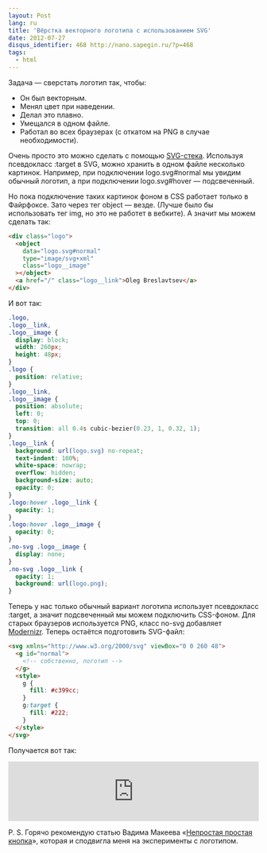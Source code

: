```yaml
---
layout: Post
lang: ru
title: 'Вёрстка векторного логотипа с использованием SVG'
date: 2012-07-27
disqus_identifier: 468 http://nano.sapegin.ru/?p=468
tags:
  - html
---
```


Задача — сверстать логотип так, чтобы:

- Он был векторным.
- Менял цвет при наведении.
- Делал это плавно.
- Умещался в одном файле.
- Работал во всех браузерах (с откатом на PNG в случае необходимости).

<!--more-->

Очень просто это можно сделать с помощью [SVG-стека](http://simurai.com/blog/2012/04/02/svg-stacks). Используя псевдокласс :target в SVG, можно хранить в одном файле несколько картинок. Например, при подключении logo.svg#normal мы увидим обычный логотип, а при подключении logo.svg#hover — подсвеченный.

Но пока подключение таких картинок фоном в CSS работает только в Файрфоксе. Зато через тег object — везде. (Лучше было бы использовать тег img, но это не работет в вебките). А значит мы можем сделать так:

```html
<div class="logo">
  <object
    data="logo.svg#normal"
    type="image/svg+xml"
    class="logo__image"
  ></object>
  <a href="/" class="logo__link">Oleg Breslavtsev</a>
</div>
```

И вот так:

```css
.logo,
.logo__link,
.logo__image {
  display: block;
  width: 260px;
  height: 48px;
}
.logo {
  position: relative;
}
.logo__link,
.logo__image {
  position: absolute;
  left: 0;
  top: 0;
  transition: all 0.4s cubic-bezier(0.23, 1, 0.32, 1);
}
.logo__link {
  background: url(logo.svg) no-repeat;
  text-indent: 100%;
  white-space: nowrap;
  overflow: hidden;
  background-size: auto;
  opacity: 0;
}
.logo:hover .logo__link {
  opacity: 1;
}
.logo:hover .logo__image {
  opacity: 0;
}
.no-svg .logo__image {
  display: none;
}
.no-svg .logo__link {
  opacity: 1;
  background: url(logo.png);
}
```

Теперь у нас только обычный вариант логотипа использует псевдокласс :target, а значит подсвеченный мы можем подключить CSS-фоном. Для старых браузеров используется PNG, класс no-svg добавляет [Modernizr](https://modernizr.com/). Теперь остаётся подготовить SVG-файл:

```html
<svg xmlns="http://www.w3.org/2000/svg" viewBox="0 0 260 48">
  <g id="normal">
    <!-- собственно, логотип -->
  </g>
  <style>
    g {
      fill: #c399cc;
    }
    g:target {
      fill: #222;
    }
  </style>
</svg>
```

Получается вот так:

<iframe style="width: 100%; height: 120px" src="https://jsfiddle.net/sapegin/LGkqP/embedded/result/" allowfullscreen="allowfullscreen" frameborder="0"></iframe>

P. S. Горячо рекомендую статью Вадима Макеева «[Непростая простая кнопка](https://pepelsbey.net/2012/07/uneasy-easy-button/)», которая и сподвигла меня на эксперименты с логотипом.
